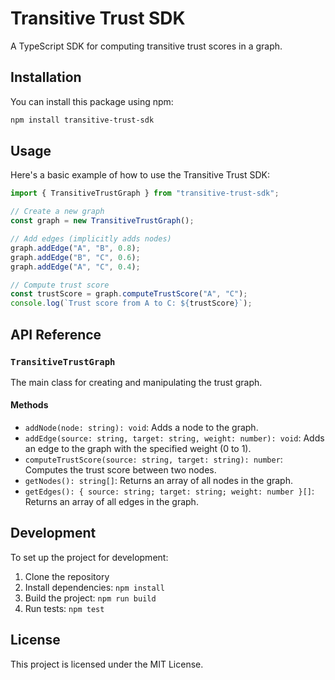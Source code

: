 # Transitive Trust SDK

A TypeScript SDK for computing transitive trust scores in a graph.

## Installation

You can install this package using npm:

```bash
npm install transitive-trust-sdk
```

## Usage

Here's a basic example of how to use the Transitive Trust SDK:

```typescript
import { TransitiveTrustGraph } from "transitive-trust-sdk";

// Create a new graph
const graph = new TransitiveTrustGraph();

// Add edges (implicitly adds nodes)
graph.addEdge("A", "B", 0.8);
graph.addEdge("B", "C", 0.6);
graph.addEdge("A", "C", 0.4);

// Compute trust score
const trustScore = graph.computeTrustScore("A", "C");
console.log(`Trust score from A to C: ${trustScore}`);
```

## API Reference

### `TransitiveTrustGraph`

The main class for creating and manipulating the trust graph.

#### Methods

- `addNode(node: string): void`: Adds a node to the graph.
- `addEdge(source: string, target: string, weight: number): void`: Adds an edge to the graph with the specified weight (0 to 1).
- `computeTrustScore(source: string, target: string): number`: Computes the trust score between two nodes.
- `getNodes(): string[]`: Returns an array of all nodes in the graph.
- `getEdges(): { source: string; target: string; weight: number }[]`: Returns an array of all edges in the graph.

## Development

To set up the project for development:

1. Clone the repository
2. Install dependencies: `npm install`
3. Build the project: `npm run build`
4. Run tests: `npm test`

## License

This project is licensed under the MIT License.
